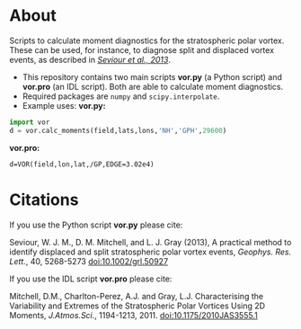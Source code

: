 About
=====

Scripts to calculate moment diagnostics for the stratospheric polar vortex. These
can be used, for instance, to diagnose split and displaced vortex events, as
described in [_Seviour et al., 2013_](http://onlinelibrary.wiley.com/doi/10.1002/grl.50927/abstract).

* This repository contains two main scripts **vor.py** (a Python script) 
and **vor.pro** (an IDL script). Both are able to calculate moment diagnostics.
* Required packages are ``numpy`` and ``scipy.interpolate``.
* Example uses:
**vor.py:**
```python
import vor
d = vor.calc_moments(field,lats,lons,'NH','GPH',29600) 
```
**vor.pro:**
``` IDL
d=VOR(field,lon,lat,/GP,EDGE=3.02e4)
```


Citations
=========
If you use the Python script **vor.py** please cite: 

Seviour, W. J. M., D. M. Mitchell, and L. J. Gray (2013), A practical method to identify displaced and split stratospheric polar vortex events, _Geophys. Res. Lett._, 40, 5268-5273 [doi:10.1002/grl.50927](http://onlinelibrary.wiley.com/doi/10.1002/grl.50927/abstract)

If you use the IDL script **vor.pro** please cite:

Mitchell, D.M., Charlton-Perez, A.J. and Gray, L.J. Characterising 
the Variability and Extremes of the Stratospheric Polar Vortices 
Using 2D Moments, _J.Atmos.Sci._, 1194-1213, 2011. [doi:10.1175/2010JAS3555.1](http://journals.ametsoc.org/doi/abs/10.1175/2010JAS3555.1)

